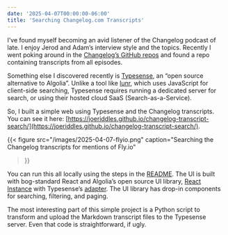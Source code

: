 ```yaml
---
date: '2025-04-07T00:00:00-06:00'
title: 'Searching Changelog.com Transcripts'
---
```


I’ve found myself becoming an avid listener of the Changelog podcast of late. I enjoy Jerod and Adam’s interview style and the topics. Recently I went poking around in the [Changelog’s GitHub repos](https://github.com/thechangelog/) and found a repo containing transcripts from all episodes.

Something else I discovered recently is [Typesense](https://typesense.org/), an “open source alternative to Algolia”. Unlike a tool like [lunr](https://lunrjs.com/), which uses JavaScript for client-side searching, Typesense requires running a dedicated server for search, or using their hosted cloud SaaS (Search-as-a-Service).

So, I built a simple web using Typesense and the Changelog transcripts. You can see it here: [https://joeriddles.github.io/changelog-transcript-search/](https://joeriddles.github.io/changelog-transcript-search/).

{{< figure
  src="/images/2025-04-07-flyio.png"
  caption="Searching the Changelog transcripts for mentions of Fly.io"
>}}

You can run this all locally using the steps in the [README](https://github.com/joeriddles/changelog-transcript-search). The UI is built with bog-standard React and Algolia’s open source UI library, [React Instance](https://www.algolia.com/doc/guides/building-search-ui/what-is-instantsearch/react/) with Typesense’s [adapter](https://github.com/typesense/typesense-instantsearch-adapter). The UI library has drop-in components for searching, filtering, and paging.

The most interesting part of this simple project is a Python script to transform and upload the Markdown transcript files to the Typesense server. Even that code is straightforward, if ugly.
